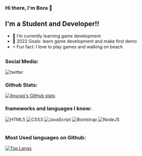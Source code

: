 ### Hi there, I'm Bora 👋 

## I'm a Student and Developer!!

- 🌱 I’m currently learning game development
- 🥅 2022 Goals: learn game development and make first demo
- ⚡ Fun fact: I love to play games and walking on beach

### Social Media:

![twitter](https://img.shields.io/badge/borabagce-%231DA1F2.svg?style=for-the-badge&logo=Twitter&logoColor=white)

### Github Stats:


[![Anurag's GitHub stats](https://github-readme-stats.vercel.app/api?username=ShimeXx&theme=synthwave&hide_border=true&show_icons=true)](https://github.com/ShimeXx/github-readme-stats)

### frameworks and languages ​​I know:

![HTML5](https://img.shields.io/badge/html5-%23E34F26.svg?style=for-the-badge&logo=html5&logoColor=white)
![CSS3](https://img.shields.io/badge/css3-%231572B6.svg?style=for-the-badge&logo=css3&logoColor=white)
![JavaScript](https://img.shields.io/badge/javascript-%23323330.svg?style=for-the-badge&logo=javascript&logoColor=%23F7DF1E)
![Bootstrap](https://img.shields.io/badge/bootstrap-%23563D7C.svg?style=for-the-badge&logo=bootstrap&logoColor=white)
![NodeJS](https://img.shields.io/badge/node.js-6DA55F?style=for-the-badge&logo=node.js&logoColor=white)
<br />
<br />

### Most Used languages on Github:

[![Top Langs](https://github-readme-stats.vercel.app/api/top-langs/?username=ShimeXx)](https://github.com/ShimeXx/github-readme-stats)

[twitter]: https://twitter.com/borabagce
[instagram]: https://instagram.com/borabagce
[linkedin]: https://linkedin.com/in/codeSTACKr
